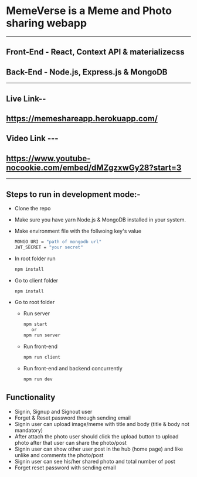 # MemeVerse is a Meme and Photo sharing webapp
___
## Front-End - React, Context API & materializecss
## Back-End - Node.js, Express.js & MongoDB
___
## Live Link--
https://memeshareapp.herokuapp.com/
---
## Video Link ---
https://www.youtube-nocookie.com/embed/dMZgzxwGy28?start=3
---
___
## Steps to run in development mode:-
* Clone the repo
* Make sure you have yarn Node.js & MongoDB installed in your system.
* Make environment file with the follwoing key's value
  
  ```bash
  MONGO_URI = "path of mongodb url"
  JWT_SECRET = "your secret"
  ```
* In root folder run
  ```bash
  npm install
  ```
* Go to client folder
  ```bash
  npm install
  ``` 
* Go to root folder
  * Run server
    ```bash 
    npm start
       or
    npm run server
    ```
  * Run front-end 
     ```bash
     npm run client
  * Run front-end and backend concurrently
     ```bash
     npm run dev
     ```
## Functionality
  * Signin, Signup and Signout user
  * Forget & Reset password through sending email
  * Signin user can upload image/meme with title and body (title & body not mandatory)
  * After attach the photo user should click the upload button to upload photo after that user can share the photo/post 
  * Signin user can show other user post in the hub (home page) and like unlike and comments the photo/post
  * Signin user can see his/her shared photo and total number of post
  * Forget reset password with sending email
